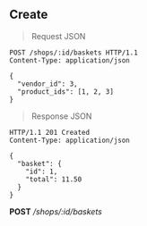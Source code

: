 ## Create
> Request JSON

```http
POST /shops/:id/baskets HTTP/1.1
Content-Type: application/json

{
  "vendor_id": 3,
  "product_ids": [1, 2, 3]
}
```

> Response JSON

```http
HTTP/1.1 201 Created
Content-Type: application/json

{
  "basket": {
    "id": 1,
    "total": 11.50
  }
}
```

<aside>
<b>POST</b> <i>/shops/:id/baskets</i>
</aside>